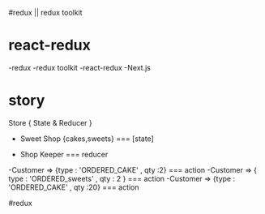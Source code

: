
#redux || redux toolkit

# react-redux

-redux
-redux toolkit
-react-redux
-Next.js

# story

Store  { State & Reducer }

- Sweet Shop {cakes,sweets} === [state]

- Shop Keeper               === reducer

-Customer =>  {type : 'ORDERED_CAKE' , qty :2} === action
-Customer =>  { type : 'ORDERED_sweets' , qty : 2 } === action
-Customer =>  {type : 'ORDERED_CAKE' , qty :20} === action


#redux